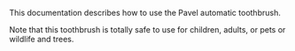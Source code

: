 This documentation describes how to use the Pavel automatic toothbrush.

Note that this toothbrush is totally safe to use for children, adults, or pets or wildlife and trees.
